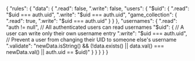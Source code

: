 {
  "rules": {
    "data": {
      ".read": false,
      ".write": false,
      "users": {
        "$uid": {
          ".read": "$uid === auth.uid",
          ".write": "$uid === auth.uid",
          "game_collection": {
            ".read": true,
            ".write": "$uid === auth.uid"
          }
        }
      },
      "usernames": {
        ".read": "auth != null", // All authenticated users can read usernames
        "$uid": {
          // A user can write only their own username entry
          ".write": "$uid === auth.uid",
          // Prevent a user from changing their UID to someone else's username
          ".validate": "newData.isString() && (!data.exists() || data.val() === newData.val() || auth.uid == $uid)"
        }
      }
    }
  }
}